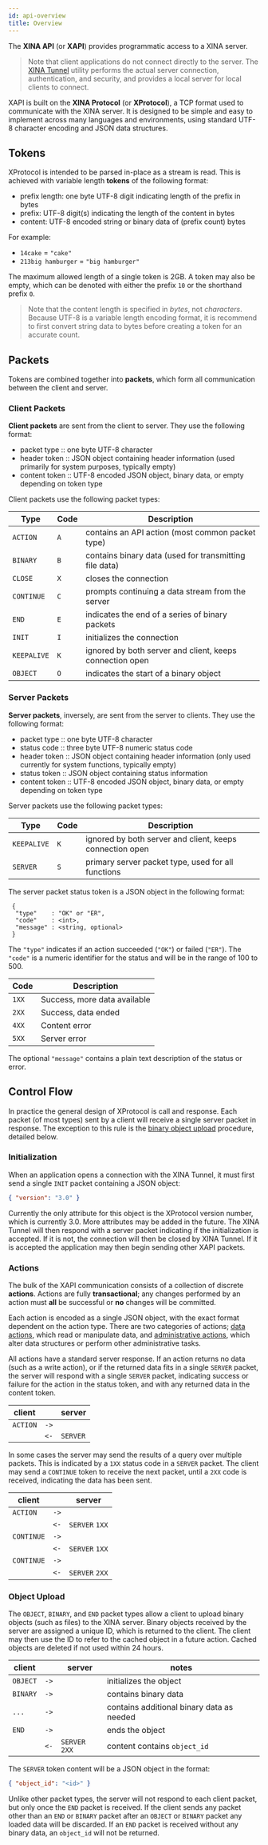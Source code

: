 ```yaml
---
id: api-overview
title: Overview
---
```


The **XINA API** (or **XAPI**) provides programmatic access to a XINA server.

> Note that client applications do not connect directly to the server. The [XINA Tunnel](util-tunnel.md) utility
  performs the actual server connection, authentication, and security, and provides a local server for local clients
  to connect.

XAPI is built on the **XINA Protocol** (or **XProtocol**), a TCP format used to communicate with the XINA server. It is
designed to be simple and easy to implement across many languages and environments, using standard UTF-8 character
encoding and JSON data structures.

## Tokens

XProtocol is intended to be parsed in-place as a stream is read. This is achieved with variable length **tokens** of
the following format:

* prefix length: one byte UTF-8 digit indicating length of the prefix in bytes
* prefix: UTF-8 digit(s) indicating the length of the content in bytes
* content: UTF-8 encoded string or binary data of (prefix count) bytes

For example:

* `14cake` = `"cake"`
* `213big hamburger` = `"big hamburger"`

The maximum allowed length of a single token is 2GB. A token may also be empty, which can be denoted with either the
prefix `10` or the shorthand prefix `0`.

> Note that the content length is specified in _bytes_, not _characters_. Because UTF-8 is a variable length encoding
  format, it is recommend to first convert string data to bytes before creating a token for an accurate count.

## Packets

Tokens are combined together into **packets**, which form all communication between the client and server.

### Client Packets

**Client packets** are sent from the client to server. They use the following format:

* packet type :: one byte UTF-8 character
* header token :: JSON object containing header information (used primarily for system purposes, typically empty)
* content token :: UTF-8 encoded JSON object, binary data, or empty depending on token type

Client packets use the following packet types:

|Type        |Code |Description 
|------------|-----|--------------------------------------------------------
|`ACTION`    | `A` | contains an API action (most common packet type)
|`BINARY`    | `B` | contains binary data (used for transmitting file data)
|`CLOSE`     | `X` | closes the connection
|`CONTINUE`  | `C` | prompts continuing a data stream from the server 
|`END`       | `E` | indicates the end of a series of binary packets
|`INIT`      | `I` | initializes the connection
|`KEEPALIVE` | `K` | ignored by both server and client, keeps connection open
|`OBJECT`    | `O` | indicates the start of a binary object

### Server Packets

**Server packets**, inversely, are sent from the server to clients. They use the following format:

* packet type :: one byte UTF-8 character
* status code :: three byte UTF-8 numeric status code
* header token :: JSON object containing header information (only used currently for system functions, typically empty)
* status token :: JSON object containing status information
* content token :: UTF-8 encoded JSON object, binary data, or empty depending on token type

Server packets use the following packet types:

|Type        |Code |Description 
|------------|-----|----------------------------------------------------------
|`KEEPALIVE` | `K` | ignored by both server and client, keeps connection open
|`SERVER`    | `S` | primary server packet type, used for all functions

The server packet status token is a JSON object in the following format:

```
 {
  "type"    : "OK" or "ER",
  "code"    : <int>,
  "message" : <string, optional>
 }
```

The `"type"` indicates if an action succeeded (`"OK"`) or failed (`"ER"`). The `"code"` is a numeric identifier for the
status and will be in the range of 100 to 500.

| Code  | Description
|-------|------------------------------
| `1XX` | Success, more data available
| `2XX` | Success, data ended
| `4XX` | Content error
| `5XX` | Server error

The optional `"message"` contains a plain text description of the status or error.

## Control Flow

In practice the general design of XProtocol is call and response. Each packet (of most types) sent by a client will
receive a single server packet in response. The exception to this rule is the [binary object upload](#object-upload)
procedure, detailed below.

### Initialization

When an application opens a connection with the XINA Tunnel, it must first send a single `INIT` packet containing a
JSON object:

```json
{ "version": "3.0" }
```

Currently the only attribute for this object is the XProtocol version number, which is currently 3.0. More attributes
may be added in the future. The XINA Tunnel will then respond with a server packet indicating if the initialization is
accepted. If it is not, the connection will then be closed by XINA Tunnel. If it is accepted the application may then
begin sending other XAPI packets.

### Actions

The bulk of the XAPI communication consists of a collection of discrete **actions**. Actions are fully
**transactional**; any changes performed by an action must **all** be successful or **no** changes will be committed.

Each action is encoded as a single JSON object, with the exact format dependent on the action type. There are two
categories of actions; [data actions](api-action-data.md), which read or manipulate data, and
[administrative actions](api-action-admin.md), which alter data structures or perform other administrative tasks.

All actions have a standard server response. If an action returns no data (such as a write action), or if the returned
data fits in a single `SERVER` packet, the server will respond with a single `SERVER` packet, indicating success or
failure for the action in the status token, and with any returned data in the content token.

| client   |      | server   |
|----------|------|----------|
| `ACTION` | `->` |          |
|          | `<-` | `SERVER` |

In some cases the server may send the results of a query over multiple packets. This is indicated by a `1XX` status
code in a `SERVER` packet. The client may send a `CONTINUE` token to receive the next packet, until a `2XX` code is
received, indicating the data has been sent.

|client    |    |server        |
|----------|----|--------------|
|`ACTION`  |`->`|              |
|          |`<-`|`SERVER` `1XX`|
|`CONTINUE`|`->`|              |
|          |`<-`|`SERVER` `1XX`|
|`CONTINUE`|`->`|              |
|          |`<-`|`SERVER` `2XX`|

### Object Upload

The `OBJECT`, `BINARY`, and `END` packet types allow a client to upload binary objects (such as files) to the XINA
server. Binary objects received by the server are assigned a unique ID, which is returned to the client. The
client may then use the ID to refer to the cached object in a future action. Cached objects are deleted if not used
within 24 hours.

| client   |    | server         | notes              
|----------|----|----------------|----------------------------
| `OBJECT` |`->`|                | initializes the object
| `BINARY` |`->`|                | contains binary data
| `...`    |`->`|                | contains additional binary data as needed
| `END`    |`->`|                | ends the object
|          |`<-`| `SERVER` `2XX` | content contains `object_id`

The `SERVER` token content will be a JSON object in the format:

```json
{ "object_id": "<id>" }
```

Unlike other packet types, the server will not respond to each client packet, but only once the `END` packet is
received. If the client sends any packet other than an `END` or `BINARY` packet after an `OBJECT` or `BINARY` packet
any loaded data will be discarded. If an `END` packet is received without any binary data, an `object_id` will not be
returned.